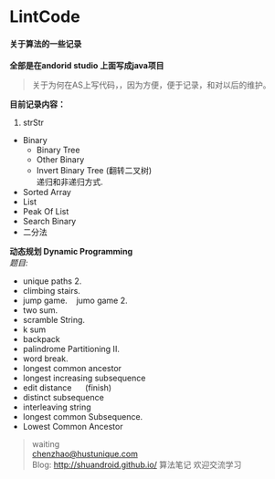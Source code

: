 # LintCode  
#### 关于算法的一些记录  
**全部是在andorid studio 上面写成java项目**  

> 关于为何在AS上写代码，，因为方便，便于记录，和对以后的维护。  

**目前记录内容：**  
1. strStr  

* Binary 
  * Binary Tree
  * Other Binary
  * Invert Binary Tree (翻转二叉树)  
    递归和非递归方式.
* Sorted Array
* List  
* Peak Of List
* Search Binary
* 二分法

**动态规划 Dynamic Programming**  
*题目:*  

* unique paths 2.  
* climbing stairs.  
* jump game. &#160;&#160; jumo game 2.  
* two sum.  
* scramble String.  
* k sum  
* backpack  
* palindrome Partitioning II.
* word break.
* longest common ancestor
* longest increasing subsequence
* edit distance &#160;&#160;&#160;&#160; (finish)
* distinct subsequence
* interleaving string
* longest common Subsequence. 
* Lowest Common Ancestor  




> waiting  
> chenzhao@hustunique.com  
> Blog:  http://shuandroid.github.io/
> 算法笔记 欢迎交流学习  

